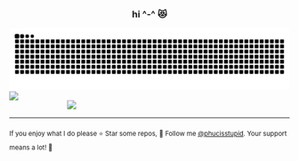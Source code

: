 <h3 align="center">hi ^-^ 😻</h3>

<picture>
  <source media="(prefers-color-scheme: dark)" srcset="https://raw.githubusercontent.com/phucisstupid/phucisstupid/output/ctp-macchiato-pink.svg">
  <source media="(prefers-color-scheme: light)" srcset="https://raw.githubusercontent.com/phucisstupid/phucisstupid/output/github-contribution-grid-snake.svg">
  <img alt="GitHub Contribution Grid Snake" src="https://raw.githubusercontent.com/phucisstupid/phucisstupid/output/github-contribution-grid-snake.svg">
</picture>

<div align="center">
  <img align="left" width="400" src="https://github-readme-stats.vercel.app/api?username=phucisstupid&show_icons=true&theme=catppuccin_mocha" />
  <img align="right" width="400" src="https://github-readme-stats.vercel.app/api/top-langs?username=phucisstupid&layout=compact&show_icons=true&theme=catppuccin_mocha" />
</div>

<br clear="both" />

---

<sub>If you enjoy what I do please ⭐ Star some repos, 👤 Follow me [@phucisstupid](https://github.com/phucisstupid). Your support means a lot! 💙</sub>
